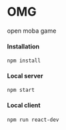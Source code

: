 # OMG
open moba game

#### Installation
``
npm install
``
#### Local server
``
npm start
``
#### Local client
``
npm run react-dev
``

